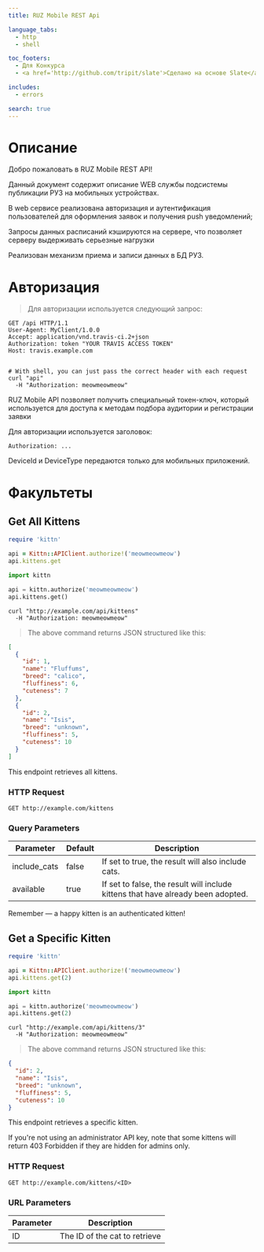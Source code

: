 ```yaml
---
title: RUZ Mobile REST Api

language_tabs:
  - http
  - shell

toc_footers:
  - Для Конкурса
  - <a href='http://github.com/tripit/slate'>Сделано на основе Slate</a>

includes:
  - errors

search: true
---
```


# Описание

Добро пожаловать в RUZ Mobile REST API! 

Данный документ содержит описание WEB службы подсистемы публикации РУЗ на мобильных устройствах.

В web сервисе реализована авторизация и аутентификация пользователей для оформления заявок и получения push уведомлений;

Запросы данных расписаний кэшируются на сервере, что позволяет серверу выдерживать серьезные нагрузки

Реализован механизм приема и записи данных в БД РУЗ.


# Авторизация

> Для авторизации используется следующий запрос:

```http
GET /api HTTP/1.1
User-Agent: MyClient/1.0.0
Accept: application/vnd.travis-ci.2+json
Authorization: token "YOUR TRAVIS ACCESS TOKEN"
Host: travis.example.com


```

```shell
# With shell, you can just pass the correct header with each request
curl "api"
  -H "Authorization: meowmeowmeow"
```

RUZ Mobile API позволяет получить специальный токен-ключ, который используется для доступа к методам подбора аудитории и регистрации заявки

Для авторизации используется заголовок:

`Authorization: ...`

<aside class="notice">
DeviceId и DeviceType передаются только для мобильных приложений.
</aside>

# Факультеты

## Get All Kittens

```ruby
require 'kittn'

api = Kittn::APIClient.authorize!('meowmeowmeow')
api.kittens.get
```

```python
import kittn

api = kittn.authorize('meowmeowmeow')
api.kittens.get()
```

```shell
curl "http://example.com/api/kittens"
  -H "Authorization: meowmeowmeow"
```

> The above command returns JSON structured like this:

```json
[
  {
    "id": 1,
    "name": "Fluffums",
    "breed": "calico",
    "fluffiness": 6,
    "cuteness": 7
  },
  {
    "id": 2,
    "name": "Isis",
    "breed": "unknown",
    "fluffiness": 5,
    "cuteness": 10
  }
]
```

This endpoint retrieves all kittens.

### HTTP Request

`GET http://example.com/kittens`

### Query Parameters

Parameter | Default | Description
--------- | ------- | -----------
include_cats | false | If set to true, the result will also include cats.
available | true | If set to false, the result will include kittens that have already been adopted.

<aside class="success">
Remember — a happy kitten is an authenticated kitten!
</aside>

## Get a Specific Kitten

```ruby
require 'kittn'

api = Kittn::APIClient.authorize!('meowmeowmeow')
api.kittens.get(2)
```

```python
import kittn

api = kittn.authorize('meowmeowmeow')
api.kittens.get(2)
```

```shell
curl "http://example.com/api/kittens/3"
  -H "Authorization: meowmeowmeow"
```

> The above command returns JSON structured like this:

```json
{
  "id": 2,
  "name": "Isis",
  "breed": "unknown",
  "fluffiness": 5,
  "cuteness": 10
}
```

This endpoint retrieves a specific kitten.

<aside class="warning">If you're not using an administrator API key, note that some kittens will return 403 Forbidden if they are hidden for admins only.</aside>

### HTTP Request

`GET http://example.com/kittens/<ID>`

### URL Parameters

Parameter | Description
--------- | -----------
ID | The ID of the cat to retrieve

